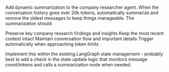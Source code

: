 Add dynamic summarization to the company researcher agent. When the conversation history goes over 20k tokens, automatically summarize and remove the oldest messages to keep things manageable.
The summarization should:

Preserve key company research findings and insights
Keep the most recent context intact
Maintain conversation flow and important details
Trigger automatically when approaching token limits

Implement this within the existing LangGraph state management - probably best to add a check in the state update logic that monitors message count/tokens and calls a summarization node when needed.